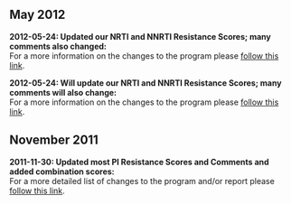 ## May 2012

**2012-05-24: Updated our NRTI and NNRTI Resistance Scores; many comments also changed:**  
For a more information on the changes to the program please [follow this link](/DR/asi/releaseNotes/updates.html#Ver6.2.0_20120529).

**2012-05-24: Will update our NRTI and NNRTI Resistance Scores; many comments will also change:**  
For a more information on the changes to the program please [follow this link](/DR/asi/releaseNotes/updates.html#Ver6.2.0_20120529).

## November 2011

**2011-11-30: Updated most PI Resistance Scores and Comments and added combination scores:**  
For a more detailed list of changes to the program and/or report please [follow this link](/DR/asi/releaseNotes/updates.html#Ver6.1.1_20111130).
